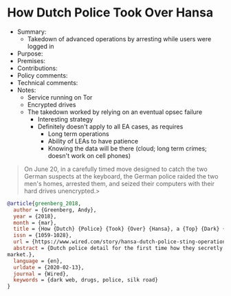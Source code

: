 # How Dutch Police Took Over Hansa

- Summary:
  - Takedown of advanced operations by arresting while users were logged in
- Purpose:
- Premises:
- Contributions:
- Policy comments:
- Technical comments:
- Notes:
  - Service running on Tor
  - Encrypted drives
  - The takedown worked by relying on an eventual opsec failure
    - Interesting strategy
    - Definitely doesn't apply to all EA cases, as requires
      - Long term operations
      - Ability of LEAs to have patience
      - Knowing the data will be there (cloud; long term crimes; doesn't work on cell phones)

>On June 20, in a carefully timed move designed to catch the two German suspects at the keyboard, the German police
raided the two men's homes, arrested them, and seized their computers with their hard drives unencrypted.>

```bib
@article{greenberg_2018,
  author = {Greenberg, Andy},
  year = {2018},
  month = {mar},
  title = {How {Dutch} {Police} {Took} {Over} {Hansa}, a {Top} {Dark} {Web} {Market}},
  issn = {1059-1028},
  url = {https://www.wired.com/story/hansa-dutch-police-sting-operation/},
  abstract = {Dutch police detail for the first time how they secretly hijacked Hansa, Europe's most popular dark web
market.},
  language = {en},
  urldate = {2020-02-13},
  journal = {Wired},
  keywords = {dark web, drugs, police, silk road}
}
```
